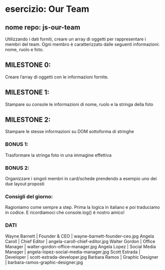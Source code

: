 # esercizio: Our Team
## nome repo: js-our-team

Utilizzando i dati forniti, creare un array di oggetti per rappresentare i membri del team.
Ogni membro è caratterizzato dalle seguenti informazioni: nome, ruolo e foto.

## MILESTONE 0:
Creare l’array di oggetti con le informazioni fornite.
## MILESTONE 1:
Stampare su console le informazioni di nome, ruolo e la stringa della foto
## MILESTONE 2:
Stampare le stesse informazioni su DOM sottoforma di stringhe
### BONUS 1:
Trasformare la stringa foto in una immagine effettiva

### BONUS 2:
Organizzare i singoli membri in card/schede prendendo a esempio uno dei due layout proposti

### Consigli del giorno:
Ragioniamo come sempre a step.
Prima la logica in italiano e poi traduciamo in codice.
E ricordiamoci che console.log() è nostro amico!

### DATI
Wayne Barnett |	Founder & CEO        |	wayne-barnett-founder-ceo.jpg
Angela Caroll |	Chief Editor         |	angela-caroll-chief-editor.jpg
Walter Gordon |	Office Manager       |	walter-gordon-office-manager.jpg
Angela Lopez  |	Social Media Manager |	angela-lopez-social-media-manager.jpg
Scott Estrada |	Developer            |	scott-estrada-developer.jpg
Barbara Ramos |	Graphic Designer     |	barbara-ramos-graphic-designer.jpg